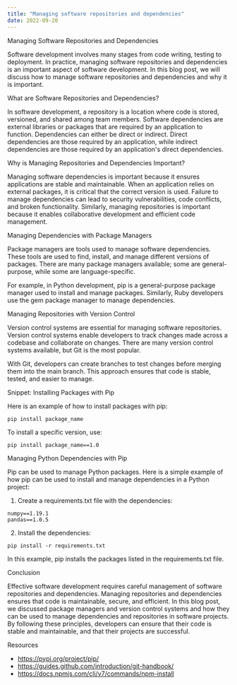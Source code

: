 ```yaml
---
title: "Managing software repositories and dependencies"
date: 2022-09-20
---
```





Managing Software Repositories and Dependencies

Software development involves many stages from code writing, testing to deployment. In practice, managing software repositories and dependencies is an important aspect of software development. In this blog post, we will discuss how to manage software repositories and dependencies and why it is important.

What are Software Repositories and Dependencies?

In software development, a repository is a location where code is stored, versioned, and shared among team members. Software dependencies are external libraries or packages that are required by an application to function. Dependencies can either be direct or indirect. Direct dependencies are those required by an application, while indirect dependencies are those required by an application's direct dependencies.

Why is Managing Repositories and Dependencies Important?

Managing software dependencies is important because it ensures applications are stable and maintainable. When an application relies on external packages, it is critical that the correct version is used. Failure to manage dependencies can lead to security vulnerabilities, code conflicts, and broken functionality. Similarly, managing repositories is important because it enables collaborative development and efficient code management.

Managing Dependencies with Package Managers

Package managers are tools used to manage software dependencies. These tools are used to find, install, and manage different versions of packages. There are many package managers available; some are general-purpose, while some are language-specific.

For example, in Python development, pip is a general-purpose package manager used to install and manage packages. Similarly, Ruby developers use the gem package manager to manage dependencies.

Managing Repositories with Version Control

Version control systems are essential for managing software repositories. Version control systems enable developers to track changes made across a codebase and collaborate on changes. There are many version control systems available, but Git is the most popular.

With Git, developers can create branches to test changes before merging them into the main branch. This approach ensures that code is stable, tested, and easier to manage.

Snippet: Installing Packages with Pip

Here is an example of how to install packages with pip:

```
pip install package_name
```

To install a specific version, use:

```
pip install package_name==1.0
```

Managing Python Dependencies with Pip

Pip can be used to manage Python packages. Here is a simple example of how pip can be used to install and manage dependencies in a Python project:

1. Create a requirements.txt file with the dependencies:

```
numpy==1.19.1
pandas==1.0.5
```

2. Install the dependencies:

```
pip install -r requirements.txt
```

In this example, pip installs the packages listed in the requirements.txt file.

Conclusion

Effective software development requires careful management of software repositories and dependencies. Managing repositories and dependencies ensures that code is maintainable, secure, and efficient. In this blog post, we discussed package managers and version control systems and how they can be used to manage dependencies and repositories in software projects. By following these principles, developers can ensure that their code is stable and maintainable, and that their projects are successful.

Resources

- https://pypi.org/project/pip/
- https://guides.github.com/introduction/git-handbook/
- https://docs.npmjs.com/cli/v7/commands/npm-install
